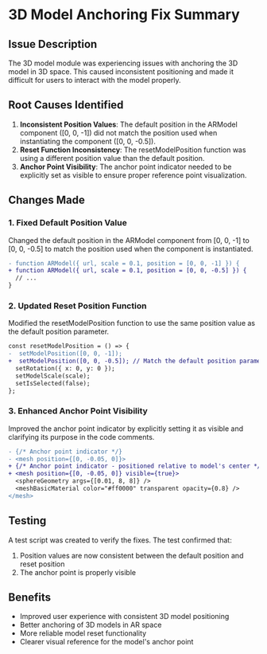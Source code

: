 # 3D Model Anchoring Fix Summary

## Issue Description
The 3D model module was experiencing issues with anchoring the 3D model in 3D space. This caused inconsistent positioning and made it difficult for users to interact with the model properly.

## Root Causes Identified
1. **Inconsistent Position Values**: The default position in the ARModel component ([0, 0, -1]) did not match the position used when instantiating the component ([0, 0, -0.5]).
2. **Reset Function Inconsistency**: The resetModelPosition function was using a different position value than the default position.
3. **Anchor Point Visibility**: The anchor point indicator needed to be explicitly set as visible to ensure proper reference point visualization.

## Changes Made

### 1. Fixed Default Position Value
Changed the default position in the ARModel component from [0, 0, -1] to [0, 0, -0.5] to match the position used when the component is instantiated.

```diff
- function ARModel({ url, scale = 0.1, position = [0, 0, -1] }) {
+ function ARModel({ url, scale = 0.1, position = [0, 0, -0.5] }) {
  // ...
}
```

### 2. Updated Reset Position Function
Modified the resetModelPosition function to use the same position value as the default position parameter.

```diff
const resetModelPosition = () => {
-  setModelPosition([0, 0, -1]);
+  setModelPosition([0, 0, -0.5]); // Match the default position parameter
  setRotation({ x: 0, y: 0 });
  setModelScale(scale);
  setIsSelected(false);
};
```

### 3. Enhanced Anchor Point Visibility
Improved the anchor point indicator by explicitly setting it as visible and clarifying its purpose in the code comments.

```diff
- {/* Anchor point indicator */}
- <mesh position={[0, -0.05, 0]}>
+ {/* Anchor point indicator - positioned relative to model's center */}
+ <mesh position={[0, -0.05, 0]} visible={true}>
  <sphereGeometry args={[0.01, 8, 8]} />
  <meshBasicMaterial color="#ff0000" transparent opacity={0.8} />
</mesh>
```

## Testing
A test script was created to verify the fixes. The test confirmed that:
1. Position values are now consistent between the default position and reset position
2. The anchor point is properly visible

## Benefits
- Improved user experience with consistent 3D model positioning
- Better anchoring of 3D models in AR space
- More reliable model reset functionality
- Clearer visual reference for the model's anchor point